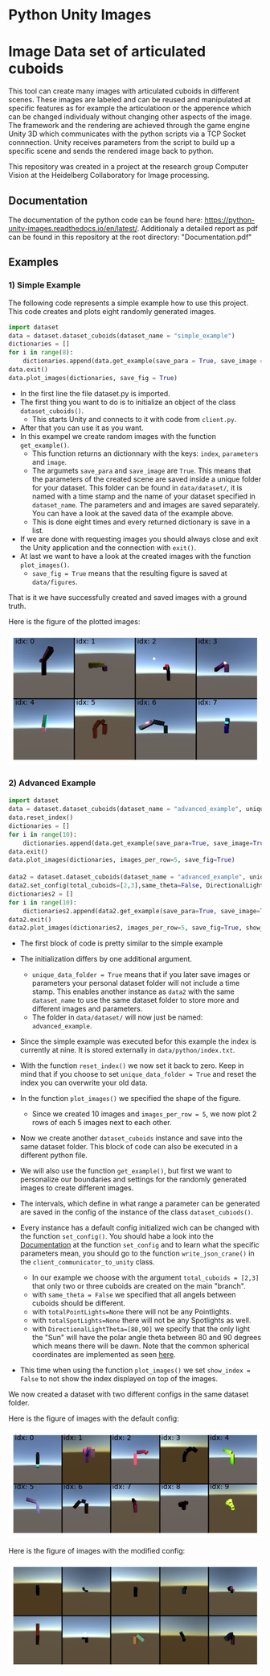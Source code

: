 # Python Unity Images

# Image Data set of articulated cuboids
This tool can create many images with articulated cuboids in different scenes.
These images are labeled and can be reused and manipulated at specific features as for example the articulatioon or the apperence which can be changed individualy without changing other aspects of the image.
The framework and the rendering are achieved through the game engine Unity 3D which communicates with the python scripts via a TCP Socket connnection.
Unity receives parameters from the script to build up a specific scene and sends the rendered image back to python.

This repository was created in a project at the research group Computer Vision at the Heidelberg Collaboratory for Image processing.   

## Documentation
The documentation of the python code can be found here: <https://python-unity-images.readthedocs.io/en/latest/>. 
Additionaly a detailed report as pdf can be found in this repository at the root directory: "Documentation.pdf"

## Examples
### 1) Simple Example 
The following code represents a simple example how to use this project.
This code creates and plots eight randomly generated images. 
```python
import dataset
data = dataset.dataset_cuboids(dataset_name = "simple_example")
dictionaries = []
for i in range(8):
    dictionaries.append(data.get_example(save_para = True, save_image = True))
data.exit()
data.plot_images(dictionaries, save_fig = True)
```

* In the first line the file dataset.py is imported.
* The first thing you want to do is to initialize an object of the class ``dataset_cuboids()``.
    * This starts Unity and connects to it with code from ``client.py``. 
* After that you can use it as you want. 
* In this exampel we create random images with the function ``get_example()``.
    * This function returns an dictionnary with the keys: ``index``, ``parameters`` and ``image``.
    * The argumets ``save_para`` and ``save_image`` are ``True``. This means that the parameters of the created scene are saved inside a unique folder for your dataset. This folder can be found in ``data/dataset/``, it is named with a time stamp and the name of your dataset specified in ``dataset_name``.
    The parameters and and images are saved separately. You can have a look at the saved data of the example above.
    * This is done eight times and every returned dictionary is save in a list.
* If we are done with requesting images you should always close and exit the Unity application and the connection with ``exit()``.
* At last we want to have a look at the created images with the function ``plot_images()``.
    * ``save_fig = True`` means that the resulting figure is saved at ``data/figures``.

That is it we have successfully created and saved images with a ground truth. 


Here is the figure of the plotted images:

![alt text](https://github.com/R-Haecker/python_unity_images/raw/master/data/figures/fig_simple_example__from_index_0_to_index_7.png)


### 2) Advanced Example

```python
import dataset
data = dataset.dataset_cuboids(dataset_name = "advanced_example", unique_data_folder = False)
data.reset_index()
dictionaries = []
for i in range(10):
    dictionaries.append(data.get_example(save_para=True, save_image=True))
data.exit()
data.plot_images(dictionaries, images_per_row=5, save_fig=True)

data2 = dataset.dataset_cuboids(dataset_name = "advanced_example", unique_data_folder = False)
data2.set_config(total_cuboids=[2,3],same_theta=False, DirectionalLightTheta=[80,90], totalPointLights=None, totalSpotLights=None)
dictionaries2 = []
for i in range(10):
    dictionaries2.append(data2.get_example(save_para=True, save_image=True))
data2.exit()
data2.plot_images(dictionaries2, images_per_row=5, save_fig=True, show_index=False)
```

* The first block of code is pretty similar to the simple example
* The initialization differs by one additional argument.
    * ``unique_data_folder = True`` means that if you later save images or parameters your personal dataset folder will not include a time stamp. This enables another instance as ``data2`` with the same ``dataset_name`` to use the same dataset folder to store more and different images and parameters.
    * The folder in ``data/dataset/`` will now just be named:  ``advanced_example``.
* Since the simple example was executed befor this example the index is currently at nine. It is stored externally in ``data/python/index.txt``.
* With the function ``reset_index()`` we now set it back to zero. Keep in mind that if you choose to set ``unique_data_folder = True`` and reset the index you can overwrite your old data.
* In the function ``plot_images()`` we specified the shape of the figure.
    * Since we created 10 images and ``images_per_row = 5``, we now plot 2 rows of each 5 images next to each other.

* Now we create another ``dataset_cuboids`` instance and save into the same dataset folder. This block of code can also be executed in a different python file. 
* We will also use the function ``get_example()``, but first we want to personalize our boundaries and settings for the randomly generated images to create different images.
* The intervals, which define in what range a parameter can be generated are saved in the config of the instance of the class ``dataset_cubiods()``.
* Every instance has a default config initialized wich can be changed with the function ``set_config()``. You should habe a look into the [Documentation](https://python-unity-images.readthedocs.io/en/latest/) at the function ``set_config`` and to learn what the specific parameters mean, you should go to the function ``write_json_crane()`` in the ``client_communicator_to_unity`` class.  
    * In our example we choose with the argument ``total_cuboids = [2,3]`` that only two or three cuboids are created on the main "branch".
    * with ``same_theta = False`` we specified that all angels between cuboids should be different.
    * with ``totalPointLights=None`` there will not be any Pointlights. 
    * with ``totalSpotLights=None`` there will not be any Spotlights as well.
    * with ``DirectionalLightTheta=[80,90]`` we specify that the only light the "Sun" will have the polar angle theta between 80 and 90 degrees which means there will be dawn. Note that the common spherical coordinates are implemented as seen [here](https://en.wikipedia.org/wiki/Spherical_coordinate_system).  
* This time when using the function ``plot_images()`` we set ``show_index = False`` to not show the index displayed on top of the images.

We now created a dataset with two different configs in the same dataset folder.

Here is the figure of images with the default config:

![alt text](https://github.com/R-Haecker/python_unity_images/raw/master/data/figures/fig_advanced_example__from_index_0_to_index_9.png "Plot of images with default config.")


Here is the figure of images with the modified config:

![alt text](https://github.com/R-Haecker/python_unity_images/raw/master/data/figures/fig_advanced_example__from_index_10_to_index_19.png "Plot of images with personal config")
